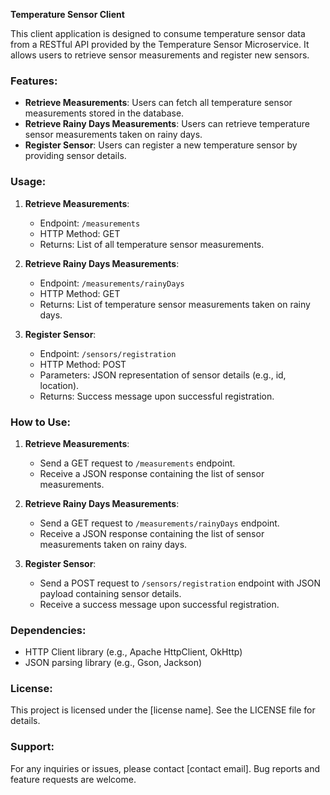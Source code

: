 **Temperature Sensor Client**

This client application is designed to consume temperature sensor data from a RESTful API provided by the Temperature Sensor Microservice. It allows users to retrieve sensor measurements and register new sensors.

### Features:

- **Retrieve Measurements**: Users can fetch all temperature sensor measurements stored in the database.
- **Retrieve Rainy Days Measurements**: Users can retrieve temperature sensor measurements taken on rainy days.
- **Register Sensor**: Users can register a new temperature sensor by providing sensor details.

### Usage:

1. **Retrieve Measurements**:
   - Endpoint: `/measurements`
   - HTTP Method: GET
   - Returns: List of all temperature sensor measurements.
   
2. **Retrieve Rainy Days Measurements**:
   - Endpoint: `/measurements/rainyDays`
   - HTTP Method: GET
   - Returns: List of temperature sensor measurements taken on rainy days.
   
3. **Register Sensor**:
   - Endpoint: `/sensors/registration`
   - HTTP Method: POST
   - Parameters: JSON representation of sensor details (e.g., id, location).
   - Returns: Success message upon successful registration.

### How to Use:

1. **Retrieve Measurements**:
   - Send a GET request to `/measurements` endpoint.
   - Receive a JSON response containing the list of sensor measurements.

2. **Retrieve Rainy Days Measurements**:
   - Send a GET request to `/measurements/rainyDays` endpoint.
   - Receive a JSON response containing the list of sensor measurements taken on rainy days.

3. **Register Sensor**:
   - Send a POST request to `/sensors/registration` endpoint with JSON payload containing sensor details.
   - Receive a success message upon successful registration.

### Dependencies:

- HTTP Client library (e.g., Apache HttpClient, OkHttp)
- JSON parsing library (e.g., Gson, Jackson)
  
### License:

This project is licensed under the [license name]. See the LICENSE file for details.

### Support:

For any inquiries or issues, please contact [contact email]. Bug reports and feature requests are welcome.
